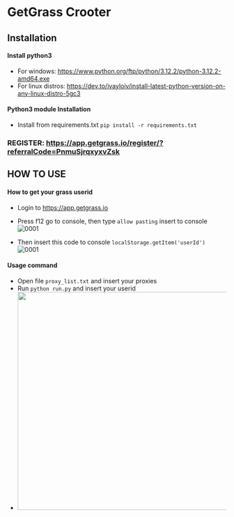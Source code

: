 # GetGrass Crooter
## Installation
#### Install python3
- For windows: https://www.python.org/ftp/python/3.12.2/python-3.12.2-amd64.exe 
- For linux distros: https://dev.to/ivayloiv/install-latest-python-version-on-any-linux-distro-5gc3
#### Python3 module Installation
- Install from requirements.txt
```pip install -r requirements.txt```
### REGISTER: https://app.getgrass.io/register/?referralCode=PnmuSjrqxyxvZsk
## HOW TO USE
#### How to get your grass userid
- Login to https://app.getgrass.io
- Press f12 go to console, then type ```allow pasting``` insert to console
![0001](https://github.com/im-hanzou/getgrass_bot/blob/main/pasting.JPG)

- Then insert this code to console
```localStorage.getItem('userId')```
![0001](https://github.com/im-hanzou/getgrass_bot/blob/main/userid.JPG)
#### Usage command
- Open file ```proxy_list.txt``` and insert your proxies
- Run ```python run.py``` and insert your userid
- <img src="https://github.com/im-hanzou/getgrass_bot/blob/main/run.png" width=500>
<!--
- For multiple accounts and for each of them one proxy
-  insert your accounts user ids to user_id.txt and insert your proxies to proxy_list(all).txt
- Then ```python foreachuser_id_proxy.py```
-->


